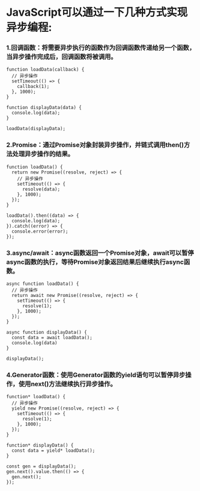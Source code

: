 # JavaScript可以通过一下几种方式实现异步编程:  
### 1.回调函数：将需要异步执行的函数作为回调函数传递给另一个函数，当异步操作完成后，回调函数将被调用。
```
function loadData(callback) {
  // 异步操作
  setTimeout(() => {
    callback(1);
  }, 1000);
}

function displayData(data) {
  console.log(data);
}

loadData(displayData);

```
### 2.Promise：通过Promise对象封装异步操作，并链式调用then()方法处理异步操作的结果。
```
function loadData() {
  return new Promise((resolve, reject) => {
    // 异步操作
    setTimeout(() => {
      resolve(data);
    }, 1000);
  });
}

loadData().then((data) => {
  console.log(data);
}).catch((error) => {
  console.error(error);
});

```
### 3.async/await：async函数返回一个Promise对象，await可以暂停async函数的执行，等待Promise对象返回结果后继续执行async函数。
```
async function loadData() {
  // 异步操作
  return await new Promise((resolve, reject) => {
    setTimeout(() => {
      resolve(1);
    }, 1000);
  });
}

async function displayData() {
  const data = await loadData();
  console.log(data)
}

displayData();

```
### 4.Generator函数：使用Generator函数的yield语句可以暂停异步操作，使用next()方法继续执行异步操作。
```
function* loadData() {
  // 异步操作
  yield new Promise((resolve, reject) => {
    setTimeout(() => {
      resolve(1);
    }, 1000);
  });
}

function* displayData() {
  const data = yield* loadData();
}

const gen = displayData();
gen.next().value.then(() => {
  gen.next();
});

```
